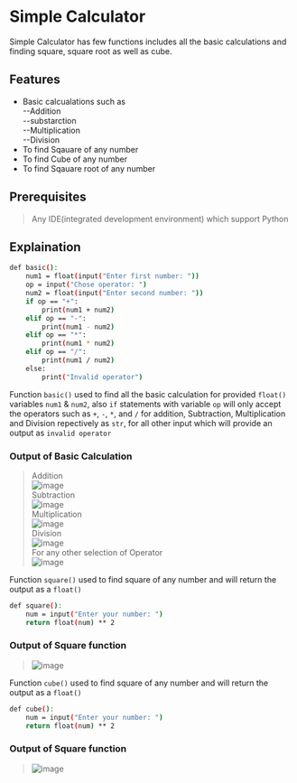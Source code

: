 # Simple Calculator

Simple Calculator has few functions includes all the basic calculations and finding square, square root as well as cube.


## Features

- Basic calcualations such as  
--Addition  
--substarction  
--Multiplication  
--Division  
- To find Sqauare of any number
- To find Cube of any number
- To find Sqauare root of any number


## Prerequisites
> Any IDE(integrated development environment) which support Python

## Explaination


```sh
def basic():
    num1 = float(input("Enter first number: "))
    op = input("Chose operator: ")
    num2 = float(input("Enter second number: "))
    if op == "+":
        print(num1 + num2)
    elif op == "-":
        print(num1 - num2)
    elif op == "*":
        print(num1 * num2)
    elif op == "/":
        print(num1 / num2)
    else:
        print("Invalid operator")

```
Function ```basic()``` used to find all the basic calculation for provided ```float()``` variables ```num1``` & ```num2```, also ```if``` statements with variable ```op```  will only accept the operators such as ```+```, ```-```, ```*```, and ```/``` for addition, Subtraction, Multiplication and Division repectively as ```str```, for all other input which will provide an output as ```invalid operator```

### Output of Basic Calculation
>Addition  
>![image](https://user-images.githubusercontent.com/86762727/155142254-19c04e76-f2e0-4adc-ae7e-7da64e5aeba2.png)  
Subtraction  
>![image](https://user-images.githubusercontent.com/86762727/155142765-366b39c4-f61c-4c36-a333-6113e9b8d399.png)  
Multiplication  
>![image](https://user-images.githubusercontent.com/86762727/155143062-4ce32a2c-f49a-4559-9372-d7dc12d503e9.png)  
Division  
>![image](https://user-images.githubusercontent.com/86762727/155143315-e64d4fb6-fa32-4aa9-b09e-871f371eec18.png)  
For any other selection of Operator  
>![image](https://user-images.githubusercontent.com/86762727/155144190-eba86811-c615-4512-83f2-dfea96d00352.png)  

    
Function ```square()``` used to find square of any number and will return the output as a ```float()```



```sh
def square():
    num = input("Enter your number: ")
    return float(num) ** 2
```


### Output of Square function  
>![image](https://user-images.githubusercontent.com/86762727/155146971-3caae698-ffcc-42e6-bc5d-f0aa63420664.png)  



Function ```cube()``` used to find square of any number and will return the output as a ```float()```



```sh
def cube():
    num = input("Enter your number: ")
    return float(num) ** 2
```  

### Output of Square function
>![image](https://user-images.githubusercontent.com/86762727/155147865-dfe5890d-6add-41b3-9e2b-bdafd16fcded.png)


